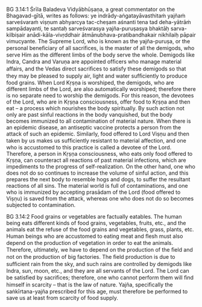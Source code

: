 BG 3.14:1	Śrīla Baladeva Vidyābhūṣaṇa, a great commentator on the Bhagavad-gītā, writes as follows: ye indrādy-aṅgatayāvasthitaṁ yajñaṁ sarveśvaraṁ viṣṇum abhyarcya tac-cheṣam aśnanti tena tad deha-yātrāṁ sampādayanti, te santaḥ sarveśvarasya yajña-puruṣasya bhaktāḥ sarva-kilbiṣair anādi-kāla-vivṛddhair ātmānubhava-pratibandhakair nikhilaiḥ pāpair vimucyante. The Supreme Lord, who is known as the yajña-puruṣa, or the personal beneﬁciary of all sacriﬁces, is the master of all the demigods, who serve Him as the different limbs of the body serve the whole. Demigods like Indra, Candra and Varuṇa are appointed ofﬁcers who manage material affairs, and the Vedas direct sacriﬁces to satisfy these demigods so that they may be pleased to supply air, light and water sufﬁciently to produce food grains. When Lord Kṛṣṇa is worshiped, the demigods, who are different limbs of the Lord, are also automatically worshiped; therefore there is no separate need to worship the demigods. For this reason, the devotees of the Lord, who are in Kṛṣṇa consciousness, offer food to Kṛṣṇa and then eat – a process which nourishes the body spiritually. By such action not only are past sinful reactions in the body vanquished, but the body becomes immunized to all contamination of material nature. When there is an epidemic disease, an antiseptic vaccine protects a person from the attack of such an epidemic. Similarly, food offered to Lord Viṣṇu and then taken by us makes us sufﬁciently resistant to material affection, and one who is accustomed to this practice is called a devotee of the Lord. Therefore, a person in Kṛṣṇa consciousness, who eats only food offered to Kṛṣṇa, can counteract all reactions of past material infections, which are impediments to the progress of self-realization. On the other hand, one who does not do so continues to increase the volume of sinful action, and this prepares the next body to resemble hogs and dogs, to suffer the resultant reactions of all sins. The material world is full of contaminations, and one who is immunized by accepting prasādam of the Lord (food offered to Viṣṇu) is saved from the attack, whereas one who does not do so becomes subjected to contamination.

BG 3.14:2	Food grains or vegetables are factually eatables. The human being eats different kinds of food grains, vegetables, fruits, etc., and the animals eat the refuse of the food grains and vegetables, grass, plants, etc. Human beings who are accustomed to eating meat and ﬂesh must also depend on the production of vegetation in order to eat the animals. Therefore, ultimately, we have to depend on the production of the ﬁeld and not on the production of big factories. The ﬁeld production is due to sufﬁcient rain from the sky, and such rains are controlled by demigods like Indra, sun, moon, etc., and they are all servants of the Lord. The Lord can be satisﬁed by sacriﬁces; therefore, one who cannot perform them will ﬁnd himself in scarcity – that is the law of nature. Yajña, speciﬁcally the saṅkīrtana-yajña prescribed for this age, must therefore be performed to save us at least from scarcity of food supply.
